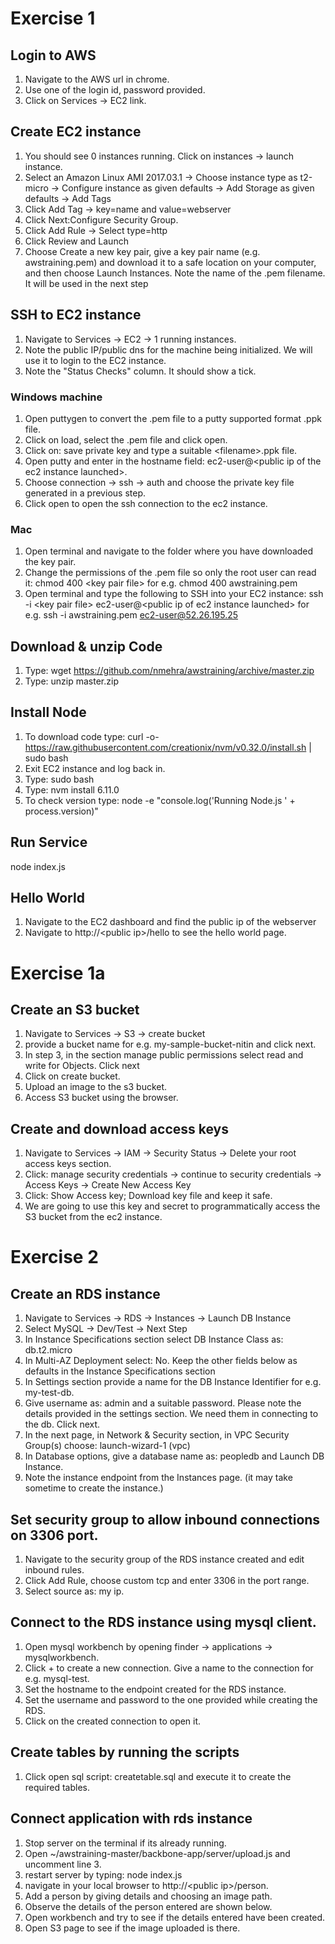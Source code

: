 # Exercise 1
## Login to AWS
1. Navigate to the AWS url in chrome.
1. Use one of the login id, password provided.
1. Click on Services -> EC2 link.

## Create EC2 instance
1. You should see 0 instances running. Click on instances -> launch instance.
1. Select an Amazon Linux AMI 2017.03.1 -> Choose instance type as t2-micro -> Configure instance as given defaults -> Add Storage as given defaults -> Add Tags
1. Click Add Tag -> key=name and value=webserver 
1. Click Next:Configure Security Group.
1. Click Add Rule -> Select type=http 
1. Click Review and Launch
1. Choose Create a new key pair, give a key pair name (e.g. awstraining.pem) and download it to a safe location on your computer, and then choose Launch Instances. Note the name of the .pem filename. It will be used in the next step

## SSH to EC2 instance
1. Navigate to Services -> EC2 -> 1 running instances.
1. Note the public IP/public dns for the machine being initialized. We will use it to login to the EC2 instance.
1. Note the "Status Checks" column. It should show a tick.

### Windows machine
1. Open puttygen to convert the .pem file to a putty supported format .ppk file.
1. Click on load, select the .pem file and click open.
1. Click on: save private key and type a suitable \<filename\>.ppk file.
1. Open putty and enter in the hostname field: ec2-user@\<public ip of the ec2 instance launched\>.
1. Choose connection -> ssh -> auth and choose the private key file generated in a previous step.
1. Click open to open the ssh connection to the ec2 instance.

### Mac
1. Open terminal and navigate to the folder where you have downloaded the key pair.
1. Change the permissions of the .pem file so only the root user can read it:
chmod 400 \<key pair file\>
for e.g. chmod 400 awstraining.pem
1. Open terminal and type the following to SSH into your EC2 instance:
ssh -i \<key pair file\> ec2-user@\<public ip of ec2 instance launched\>
for e.g. ssh -i awstraining.pem ec2-user@52.26.195.25

## Download & unzip Code
1. Type: wget https://github.com/nmehra/awstraining/archive/master.zip
1. Type: unzip master.zip

## Install Node 

1. To download code type: curl -o- https://raw.githubusercontent.com/creationix/nvm/v0.32.0/install.sh | sudo bash
1. Exit EC2 instance and log back in. 
1. Type: sudo bash
1. Type: nvm install 6.11.0
1. To check version type: node -e "console.log('Running Node.js ' + process.version)"

## Run Service
node index.js

## Hello World
1. Navigate to the EC2 dashboard and find the public ip of the webserver
1. Navigate to http://\<public ip\>/hello to see the hello world page.

# Exercise 1a
## Create an S3 bucket
1. Navigate to Services -> S3 -> create bucket
1. provide a bucket name for e.g. my-sample-bucket-nitin and click next. 
1. In step 3, in the section manage public permissions select read and write for Objects. Click next 
1. Click on create bucket.
1. Upload an image to the s3 bucket.
2. Access S3 bucket using the browser.
## Create and download access keys
1. Navigate to Services -> IAM -> Security Status -> Delete your root access keys section.
1. Click: manage security credentials -> continue to security credentials -> Access Keys -> Create New Access Key
1. Click: Show Access key; Download key file and keep it safe. 
1. We are going to use this key and secret to programmatically access the S3 bucket from the ec2 instance.

# Exercise 2
## Create an RDS instance
1. Navigate to Services -> RDS -> Instances -> Launch DB Instance 
1. Select MySQL -> Dev/Test -> Next Step
1. In Instance Specifications section select DB Instance Class as: db.t2.micro
1. In Multi-AZ Deployment select: No. Keep the other fields below as defaults in the Instance Specifications section
1. In Settings section provide a name for the DB Instance Identifier for e.g. my-test-db.
1. Give username as: admin and a suitable password. Please note the details provided in the settings section. We need them in connecting to the db. Click next.
1. In the next page, in Network & Security section, in VPC Security Group(s) choose: launch-wizard-1 (vpc)
1. In Database options, give a database name as: peopledb and Launch DB Instance.
1. Note the instance endpoint from the Instances page. (it may take sometime to create the instance.)
## Set security group to allow inbound connections on 3306 port.
1. Navigate to the security group of the RDS instance created and edit inbound rules.
1. Click Add Rule, choose custom tcp and enter 3306 in the port range. 
1. Select source as: my ip.
## Connect to the RDS instance using mysql client.
1. Open mysql workbench by opening finder -> applications -> mysqlworkbench.
1. Click + to create a new connection. Give a name to the connection for e.g. mysql-test.
1. Set the hostname to the endpoint created for the RDS instance.
1. Set the username and password to the one provided while creating the RDS. 
1. Click on the created connection to open it.

## Create tables by running the scripts
1. Click open sql script: createtable.sql and execute it to create the required tables.

## Connect application with rds instance
1. Stop server on the terminal if its already running.
1. Open ~/awstraining-master/backbone-app/server/upload.js and uncomment line 3.
1. restart server by typing: node index.js
1. navigate in your local browser to http://\<public ip\>/person.
1. Add a person by giving details and choosing an image path.
1. Observe the details of the person entered are shown below.
1. Open workbench and try to see if the details entered have been created.
1. Open S3 page to see if the image uploaded is there.
